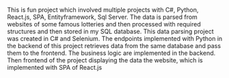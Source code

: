 This is fun project which involved multiple projects with C#, Python, React.js, SPA, Entityframework, Sql Server. 
The data is parsed from websites of some famous lotteries and then processed with required structures and then stored in my SQL database. This data parsing project was created in C# and Selenium.
The endpoints implemented with Python in the backend of this project retrieves data from the same database and pass them to the frontend. The business logic are implemented in the backend.
Then frontend of the project displaying the data the website, which is implemented with SPA of React.js
